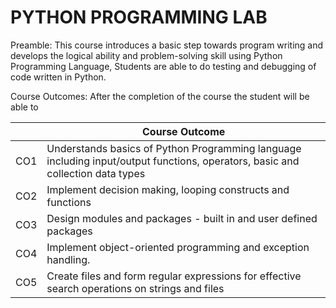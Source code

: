 # PYTHON PROGRAMMING LAB

Preamble: This course introduces a basic step towards program writing and develops the logical ability and problem-solving skill using Python Programming Language, Students are able to do testing and debugging of code written in Python.

Course Outcomes: After the completion of the course the student will be able to

|  | Course Outcome |
| ----------- | ----------- |
| CO1 | Understands basics of Python Programming language including input/output functions, operators, basic and collection data types |
| CO2 | Implement decision making, looping constructs and functions  |
| CO3 | Design modules and packages - built in and user defined packages  |
| CO4 | Implement object-oriented programming and exception handling.  |
| CO5 | Create files and form regular expressions for effective search operations on strings and files  |

